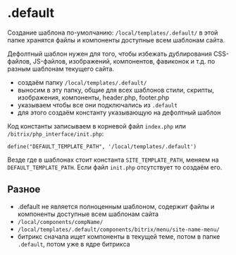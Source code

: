 # .default
Создание шаблона по-умолчанию: `/local/templates/.default/` в этой папке хранятся файлы и компоненты доступные всем шаблонам сайта.

Дефолтный шаблон нужен для того, чтобы избежать дублирования CSS-файлов, JS-файлов, изображений, компонентов, фавиконок и т.д. по разным шаблонам текущего сайта.

- создаём папку `/local/templates/.default/`
- выносим в эту папку, общие для всех шаблонов стили, скрипты, изображения, компоненты, header.php, footer.php
- указываем чтобы все они подключались из `.default`
- для этого создаём константу указывающую на дефолтный шаблон

Код константы записываем в корневой файл `index.php` или `/bitrix/php_interface/init.php`:

    define("DEFAULT_TEMPLATE_PATH", '/local/templates/.default')

Везде где в шаблонах стоит константа `SITE_TEMPLATE_PATH`, меняем на `DEFAULT_TEMPLATE_PATH`. Если файл `init.php` отсутствует то создаём его.

## Разное
- .default не является полноценным шаблоном, содержит файлы и компоненты доступные всем шаблонам сайта
- `/local/components/compName/`
- `/local/templates/.default/components/bitrix/menu/site-name-menu/`
- битрикс сначала ищет компоненты в текущей теме, потом в папке `.default`, потом уже в ядре битрикса
